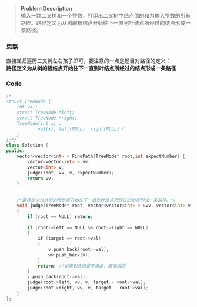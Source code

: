 > **Problem Description**  
输入一颗二叉树和一个整数，打印出二叉树中结点值的和为输入整数的所有路径。路径定义为从树的根结点开始往下一直到叶结点所经过的结点形成一条路径。

### 思路
直接递归遍历二叉树左右孩子即可，要注意的一点是题目对路径的定义：   
**路径定义为从树的根结点开始往下一直到叶结点所经过的结点形成一条路径**  
### Code
```cpp
/*
struct TreeNode {
	int val;
	struct TreeNode *left;
	struct TreeNode *right;
	TreeNode(int x) :
			val(x), left(NULL), right(NULL) {
	}
};*/
class Solution {
public:
    vector<vector<int> > FindPath(TreeNode* root,int expectNumber) {
		vector<vector<int> > vv;
        vector<int> v;
        judge(root, vv, v, expectNumber);
        return vv;
    }
    
    
    /*路径定义为从树的根结点开始往下一直到叶结点所经过的结点形成一条路径。*/
    void judge(TreeNode* root, vector<vector<int> > &vv, vector<int> v, int target)
    {
        if (root == NULL) return;
        
        if (root->left == NULL && root->right == NULL)
        {            
            if (target == root->val)
            {
                v.push_back(root->val);
                vv.push_back(v);
            }
            return;	//如果到底但是不满足，直接返回
        }
        v.push_back(root->val);
        judge(root->left, vv, v, target - root->val);
        judge(root->right, vv, v, target - root->val);
    }
};
```